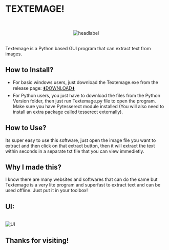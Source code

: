 # TEXTEMAGE!
<br><p align='center'>![headlabel](https://user-images.githubusercontent.com/89206401/139088110-c5860bdf-6c67-450f-af4d-d6cca8f69029.png)</p>
<br>Textemage is a Python based GUI program that can extract text from images.
<br>
## How to Install?
- For basic windows users, just download the Textemage.exe from the release page: [⬇️DOWNLOAD⬇️](https://github.com/Akascape/TEXTEMAGE/releases/download/Textemage.exe/Textemage.exe) 
- For Python users, you just have to download the files from the Python Version folder, then just run Textemage.py file to open the program. Make sure you have Pytesserect module installed (You will also need to install an extra package called tesserect externally).
## How to Use?
Its super easy to use this software, just open the image file you want to extract and then click on that extract button, then it will extract the text within seconds in a separate txt file that you can view immedietly.
## Why I made this?
I know there are many websites and softwares that can do the same but Textemage is a very lite program and superfast to extract text and can be used offline. Just put it in your toolbox!
## UI:
<br>![UI](https://user-images.githubusercontent.com/89206401/139088648-683b1237-2dac-4b74-80fe-d254c772623e.png)
## Thanks for visiting!
